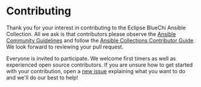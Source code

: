 # Contributing

Thank you for your interest in contributing to the Eclipse BlueChi Ansible Collection.
All we ask is that contributors please observe the [Ansible Community Guidelines](https://docs.ansible.com/ansible/devel/community/index.html)
and follow the [Ansible Collections Contributor Guide](https://docs.ansible.com/ansible/devel/community/contributions_collections.html).
We look forward to reviewing your pull request.

Everyone is invited to participate.
We welcome first timers as well as experienced open source contributors.
If you are unsure how to get started with your contribution,
open a [new issue](https://github.com/eclipse-bluechi/bluechi-ansible-collection/issues/new/choose) explaining what you want to do and we'll do our best to help!
